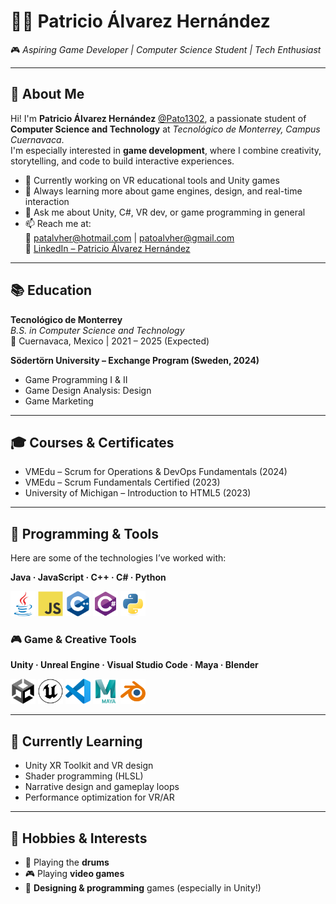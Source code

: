 # 👨‍💻 Patricio Álvarez Hernández

🎮 *Aspiring Game Developer | Computer Science Student | Tech Enthusiast*

---

## 👋 About Me

Hi! I'm **Patricio Álvarez Hernández** [@Pato1302](https://github.com/Pato1302), a passionate student of **Computer Science and Technology** at *Tecnológico de Monterrey, Campus Cuernavaca*.  
I'm especially interested in **game development**, where I combine creativity, storytelling, and code to build interactive experiences.

- 🔭 Currently working on VR educational tools and Unity games
- 🌱 Always learning more about game engines, design, and real-time interaction
- 💬 Ask me about Unity, C#, VR dev, or game programming in general
- 📫 Reach me at:  
  📧 [patalvher@hotmail.com](mailto:patalvher@hotmail.com) | [patoalvher@gmail.com](mailto:patoalvher@gmail.com)  
  💼 [LinkedIn – Patricio Álvarez Hernández](https://www.linkedin.com/in/patricio-%C3%A1lvarez-hern%C3%A1ndez-39a60a203/)

---

## 📚 Education

**Tecnológico de Monterrey**  
*B.S. in Computer Science and Technology*  
📍 Cuernavaca, Mexico | 2021 – 2025 (Expected)

**Södertörn University – Exchange Program (Sweden, 2024)**  
- Game Programming I & II  
- Game Design Analysis: Design  
- Game Marketing

---

## 🎓 Courses & Certificates

- VMEdu – Scrum for Operations & DevOps Fundamentals (2024)
- VMEdu – Scrum Fundamentals Certified (2023)
- University of Michigan – Introduction to HTML5 (2023)

---

## 🧠 Programming & Tools

Here are some of the technologies I’ve worked with:

**Java · JavaScript · C++ · C# · Python**
<div align="left">
  <img alt="Java" height="40" src="https://github.com/devicons/devicon/blob/master/icons/java/java-original.svg">
  <img alt="JavaScript" height="40" src="https://github.com/devicons/devicon/blob/master/icons/javascript/javascript-original.svg">
  <img alt="C++" height="40" src="https://github.com/devicons/devicon/blob/master/icons/cplusplus/cplusplus-original.svg">
  <img alt="C#" height="40" src="https://github.com/devicons/devicon/blob/master/icons/csharp/csharp-original.svg">
  <img alt="Python" height="40" src="https://github.com/devicons/devicon/blob/master/icons/python/python-original.svg">
</div>

### 🎮 Game & Creative Tools

**Unity · Unreal Engine · Visual Studio Code · Maya · Blender**

<div align="left">
  <img alt="Unity" height="40" src="https://github.com/devicons/devicon/blob/master/icons/unity/unity-original.svg">
  <img alt="Unreal Engine" height="40" src="https://github.com/devicons/devicon/blob/master/icons/unrealengine/unrealengine-original.svg">
  <img alt="VS Code" height="40" src="https://github.com/devicons/devicon/blob/master/icons/vscode/vscode-original.svg">
  <img alt="Maya" height="40" src="https://github.com/devicons/devicon/blob/master/icons/maya/maya-original-wordmark.svg">
  <img alt="Blender" height="40" src="https://github.com/devicons/devicon/blob/master/icons/blender/blender-original.svg">
</div>

---

## 📌 Currently Learning

- Unity XR Toolkit and VR design
- Shader programming (HLSL)
- Narrative design and gameplay loops
- Performance optimization for VR/AR

---

## 🎵 Hobbies & Interests

- 🥁 Playing the **drums**
- 🎮 Playing **video games**
- 👾 **Designing & programming** games (especially in Unity!)
